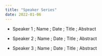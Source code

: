 ```yaml
---
title: "Speaker Series"
date: 2022-01-06
---
```



* Speaker 1 ; Name ; Date ; Title ; Abstract

* Speaker 2 ; Name ; Date ; Title ; Abstract

* Speaker 3 ; Name ; Date ; Title ; Abstract
